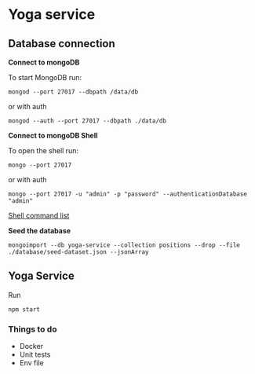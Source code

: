 # Yoga service

## Database connection


**Connect to mongoDB**

To start MongoDB run:

```
mongod --port 27017 --dbpath /data/db
```
or with auth

```
mongod --auth --port 27017 --dbpath ./data/db
```
**Connect to mongoDB Shell**

To open the shell run:

```
mongo --port 27017

```
or with auth

```
mongo --port 27017 -u "admin" -p "password" --authenticationDatabase "admin"
```

[Shell command list](https://docs.mongodb.com/manual/reference/mongo-shell/)

**Seed the database**

```
mongoimport --db yoga-service --collection positions --drop --file ./database/seed-dataset.json --jsonArray
```

## Yoga Service

Run

```
npm start
```

### Things to do

* Docker
* Unit tests
* Env file
